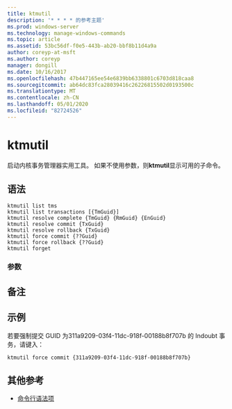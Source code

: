 ```yaml
---
title: ktmutil
description: '* * * * 的参考主题'
ms.prod: windows-server
ms.technology: manage-windows-commands
ms.topic: article
ms.assetid: 53bc56df-f0e5-443b-ab20-bbf8b11d4a9a
author: coreyp-at-msft
ms.author: coreyp
manager: dongill
ms.date: 10/16/2017
ms.openlocfilehash: 47b447165ee54e6839bb6338801c6703d818caa8
ms.sourcegitcommit: ab64dc83fca28039416c26226815502d0193500c
ms.translationtype: MT
ms.contentlocale: zh-CN
ms.lasthandoff: 05/01/2020
ms.locfileid: "82724526"
---
```

# <a name="ktmutil"></a>ktmutil



启动内核事务管理器实用工具。 如果不使用参数，则**ktmutil**显示可用的子命令。



## <a name="syntax"></a>语法

```
ktmutil list tms 
ktmutil list transactions [{TmGuid}]
ktmutil resolve complete {TmGuid} {RmGuid} {EnGuid}
ktmutil resolve commit {TxGuid}
ktmutil resolve rollback {TxGuid}
ktmutil force commit {??Guid}
ktmutil force rollback {??Guid}
ktmutil forget
```

### <a name="parameters"></a>参数

## <a name="remarks"></a>备注

## <a name="examples"></a>示例

若要强制提交 GUID 为311a9209-03f4-11dc-918f-00188b8f707b 的 Indoubt 事务，请键入：
```
ktmutil force commit {311a9209-03f4-11dc-918f-00188b8f707b}
```

## <a name="additional-references"></a>其他参考

- [命令行语法项](command-line-syntax-key.md)